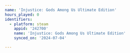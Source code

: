 ```yaml
---
name: 'Injustice: Gods Among Us Ultimate Edition'
hours_played: 0
identifiers:
  - platform: steam
    appid: '242700'
    name: 'Injustice: Gods Among Us Ultimate Edition'
    synced_on: '2024-07-04'

---
```

